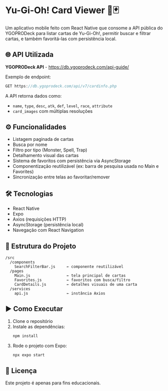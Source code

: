 # Yu-Gi-Oh! Card Viewer 📱🃏

Um aplicativo mobile feito com React Native que consome a API pública do YGOPRODeck para listar cartas de Yu-Gi-Oh!, permitir buscar e filtrar cartas, e também favoritá-las com persistência local.

## 🌐 API Utilizada

**YGOPRODeck API** - https://db.ygoprodeck.com/api-guide/

Exemplo de endpoint:
```src/pages/SearchFilterBar.js
GET https://db.ygoprodeck.com/api/v7/cardinfo.php
```

A API retorna dados como:
- `name`, `type`, `desc`, `atk`, `def`, `level`, `race`, `attribute`
- `card_images` com múltiplas resoluções

## ⚙️ Funcionalidades

- Listagem paginada de cartas
- Busca por nome
- Filtro por tipo (Monster, Spell, Trap)
- Detalhamento visual das cartas
- Sistema de favoritos com persistência via AsyncStorage
- Componentização reutilizável (ex: barra de pesquisa usada no Main e Favorites)
- Sincronização entre telas ao favoritar/remover

## 🛠 Tecnologias

- React Native
- Expo
- Axios (requisições HTTP)
- AsyncStorage (persistência local)
- Navegação com React Navigation

## 🧱 Estrutura do Projeto

```
/src
  /components
    SearchFilterBar.js     ← componente reutilizável
  /pages
    Main.js                ← tela principal de cartas
    Favorites.js           ← favoritos com busca/filtro
    CardDetails.js         ← detalhes visuais de uma carta
  /services
    api.js                 ← instância Axios
```

## ▶️ Como Executar

1. Clone o repositório
2. Instale as dependências:
   ```bash
   npm install
   ```
3. Rode o projeto com Expo:
   ```bash
   npx expo start
   ```
   
## 📄 Licença

Este projeto é apenas para fins educacionais.